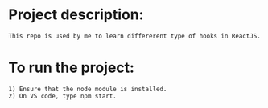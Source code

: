 #   Project description:
    This repo is used by me to learn differerent type of hooks in ReactJS.

#   To run the project:
    1) Ensure that the node module is installed.
    2) On VS code, type npm start.
